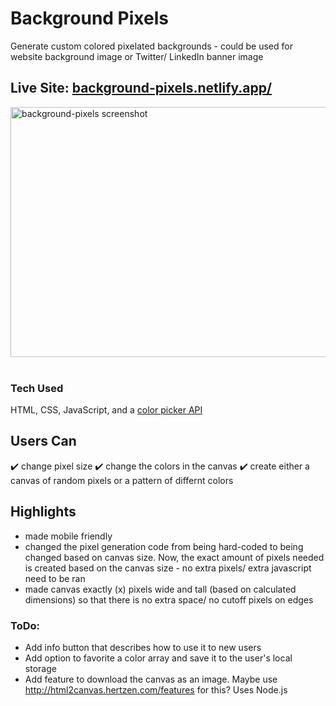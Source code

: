 # Background Pixels
Generate custom colored pixelated backgrounds - could be used for website background image or Twitter/ LinkedIn banner image
## Live Site: <a href="https://background-pixels.netlify.app/" target="_blank">__background-pixels.netlify.app/__</a>

  <section align="left">
<img src="https://i.ibb.co/g3qjF2b/background-pixels.png" alt="background-pixels screenshot" width="620" height="400"/>
</section>
  <br>

### Tech Used
HTML, CSS, JavaScript, and a <a href="https://iro.js.org/" target="_blank">color picker API</a> 

## Users Can
✔️ change pixel size
✔️ change the colors in the canvas
✔️ create either a canvas of random pixels or a pattern of differnt colors

## Highlights
* made mobile friendly
* changed the pixel generation code from being hard-coded to being changed based on canvas size. Now, the exact amount of pixels needed is created based on the canvas size - no extra pixels/ extra javascript need to be ran
* made canvas exactly (x) pixels wide and tall (based on calculated dimensions) so that there is no extra space/ no cutoff pixels on edges
### ToDo:
* Add info button that describes how to use it to new users
* Add option to favorite a color array and save it to the user's local storage
* Add feature to download the canvas as an image. Maybe use http://html2canvas.hertzen.com/features for this? Uses Node.js
